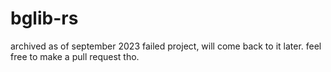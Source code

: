 # bglib-rs


archived as of september 2023
failed project, will come back to it later. feel free to make a pull request tho.
